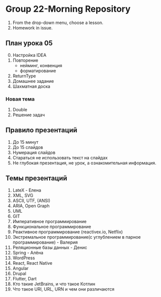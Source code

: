 # Group 22-Morning Repository

1. From the drop-down menu, choose a lesson.
2. Homework in issue.

## План урока 05

0. Настройка IDEA
1. Повторение
   - нейминг, конвенция
   - форматирование
2. ReturnType
3. Домашнее задание
4. Шахматная доска

### Новая тема

1. Double
2. Решение задач

## Правило презентаций

1. До 15 минут
2. До 15 слайдов
3. Нумерация слайдов
4. Стараться не использовать текст на слайдах
5. Не глубокая презентация, не урок, а ознакомительная информация.

## Темы презентаций

1. LateX - Елена
2. XML, SVG
3. ASCII, UTF, (ANSI)
4. ARIA, Open Graph
5. UML
6. GIT
7. Императивное программирование
8. Функциональное программирование
9. Реактивное программирование (reactivex.io, Netflix)
10. Экстремальное программирование(с углублением в парное программирование) - Валерия
11. Реляционные базы данных - Денис
12. Spring - Алёна
13. WordPress
14. React, React Native
15. Angular
16. Drupal
17. Flutter, Dart
18. Кто такие JetBrains, и что такое Котлин
19. Что такое URI, URL, URN и чем они различаются



